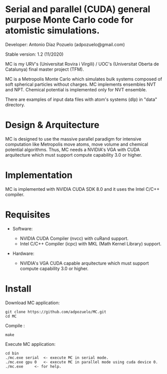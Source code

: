 Serial and parallel (CUDA) general purpose Monte Carlo code for atomistic simulations.
===========

<p> Developer:
	Antonio Díaz Pozuelo (adpozuelo@gmail.com) </p>

<p> Stable version: 1.2 (11/2020) </p>

<p> MC is my URV's (Universitat Rovira i Virgili) / UOC's (Universitat Oberta de Catalunya) final master project (TFM). </p>

<p> MC is a Metropolis Monte Carlo which simulates bulk systems composed of soft spherical particles without charges. 
MC implements ensembles NVT and NPT.
Chemical potential is implemented only for NVT ensemble.</p>

There are examples of input data files with atom's systems (dlp) in "data" directory.

Design & Arquitecture
==========

MC is designed to use the massive parallel paradigm for intensive computation like Metropolis move atoms, move volume and chemical potential algorithms. Thus, MC needs a NVIDIA's VGA with CUDA arquitecture which must support compute capability 3.0 or higher.

Implementation
==========
MC is implemented with NVIDIA CUDA SDK 8.0 and it uses the Intel C/C++ compiler.

Requisites
==========

- Software:

  * NVIDIA CUDA Compiler (nvcc) with cuRand support.
  * Intel C/C++ Compiler (icpc) with MKL (Math Kernel Library) support.

- Hardware:

  * NVIDIA's VGA CUDA capable arquitecture which must support compute capability 3.0 or higher.

Install
=======

<p> Download MC application: </p>

	git clone https://github.com/adpozuelo/MC.git
	cd MC

<p> Compile </b>: </p>

	make

<p> Execute MC application: </p>

	cd bin
	./mc.exe serial  <- execute MC in serial mode.
	./mc.exe gpu 0   <- execute MC in parallel mode using cuda device 0.
	./mc.exe 	 <- for help.
		
